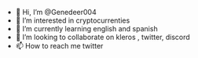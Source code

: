 - 👋 Hi, I’m @Genedeer004
- 👀 I’m interested in cryptocurrenties
- 🌱 I’m currently learning english and spanish
- 💞️ I’m looking to collaborate on kleros , twitter, discord
- 📫 How to reach me twitter

<!---
Genedeer004/Genedeer004 is a ✨ special ✨ repository because its `README.md` (this file) appears on your GitHub profile.
You can click the Preview link to take a look at your changes.
--->
